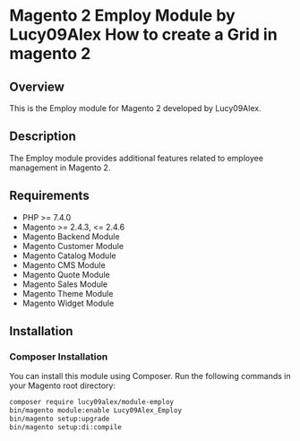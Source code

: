 # Magento 2 Employ Module by Lucy09Alex How to create a Grid in magento 2


## Overview

This is the Employ module for Magento 2 developed by Lucy09Alex.

## Description

The Employ module provides additional features related to employee management in Magento 2.

## Requirements

- PHP >= 7.4.0
- Magento >= 2.4.3, <= 2.4.6
- Magento Backend Module
- Magento Customer Module
- Magento Catalog Module
- Magento CMS Module
- Magento Quote Module
- Magento Sales Module
- Magento Theme Module
- Magento Widget Module

## Installation

### Composer Installation

You can install this module using Composer. Run the following commands in your Magento root directory:

```bash
composer require lucy09alex/module-employ
bin/magento module:enable Lucy09Alex_Employ
bin/magento setup:upgrade
bin/magento setup:di:compile
